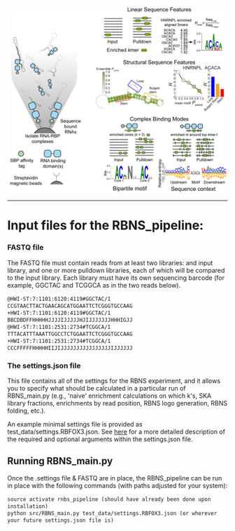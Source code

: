 ![Logo](../img/RBNS_logo.png)

***
# Input files for the RBNS_pipeline:

### FASTQ file

The FASTQ file must contain reads from at least two libraries: and input library, and one or more pulldown libraries, each of which will be compared to the input library. Each library must have its own sequencing barcode (for example, GGCTAC and TCGGCA as in the two reads below).

	@HWI-ST:7:1101:6120:4119#GGCTAC/1
	CCGTAACTTACTGAACAGCATGGAATTCTCGGGTGCCAAG
	+HWI-ST:7:1101:6120:4119#GGCTAC/1
	BBCDBDFFHHHHHJJJJIJJJJJHJIJJJJJJJHHHIGJJ
	@HWI-ST:7:1101:2531:2734#TCGGCA/1
	TTTACATTTAAATTGGCCTCTGGAATTCTCGGGTGCCAAG
	+HWI-ST:7:1101:2531:2734#TCGGCA/1
	CCCFFFFFHHHHHIIJIJJJJJJJJJJJJJJJJIJJJJJJ


### The settings.json file

This file contains all of the settings for the RBNS experiment, and it allows you to specify what should be calculated in a particular run of RBNS_main.py (e.g., 'naive' enrichment calculations on which k's, SKA library fractions, enrichments by read position, RBNS logo generation, RBNS folding, etc.).

An example minimal settings file is provided as test_data/settings.RBFOX3.json. See [here](settings_information.md) for a more detailed description of the required and optional arguments within the settings.json file.


## Running RBNS_main.py

Once the .settings file & FASTQ are in place, the RBNS_pipeline can be run in place with the following commands (with paths adjusted for your system):
	
	source activate rnbs_pipeline (should have already been done upon installation)
	python src/RBNS_main.py test_data/settings.RBFOX3.json (or wherever your future settings.json file is)
